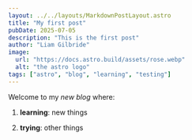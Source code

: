 ```yaml
---
layout: ../../layouts/MarkdownPostLayout.astro
title: "My first post"
pubDate: 2025-07-05
description: "This is the first post"
author: "Liam Gilbride"
image:
  url: "https://docs.astro.build/assets/rose.webp"
  alt: "the astro logo"
tags: ["astro", "blog", "learning", "testing"]
---
```


Welcome to my _new blog_ where:

1. **learning**: new things

2. **trying**: other things
